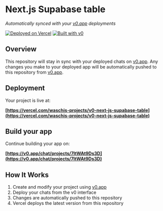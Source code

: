 # Next.js Supabase table

*Automatically synced with your [v0.app](https://v0.app) deployments*

[![Deployed on Vercel](https://img.shields.io/badge/Deployed%20on-Vercel-black?style=for-the-badge&logo=vercel)](https://vercel.com/waschis-projects/v0-next-js-supabase-table)
[![Built with v0](https://img.shields.io/badge/Built%20with-v0.app-black?style=for-the-badge)](https://v0.app/chat/projects/7ItWAt9Ds3D)

## Overview

This repository will stay in sync with your deployed chats on [v0.app](https://v0.app).
Any changes you make to your deployed app will be automatically pushed to this repository from [v0.app](https://v0.app).

## Deployment

Your project is live at:

**[https://vercel.com/waschis-projects/v0-next-js-supabase-table](https://vercel.com/waschis-projects/v0-next-js-supabase-table)**

## Build your app

Continue building your app on:

**[https://v0.app/chat/projects/7ItWAt9Ds3D](https://v0.app/chat/projects/7ItWAt9Ds3D)**

## How It Works

1. Create and modify your project using [v0.app](https://v0.app)
2. Deploy your chats from the v0 interface
3. Changes are automatically pushed to this repository
4. Vercel deploys the latest version from this repository
